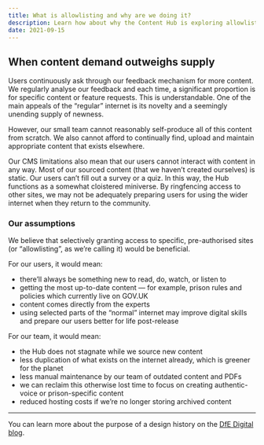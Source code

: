 ```yaml
---
title: What is allowlisting and why are we doing it?
description: Learn how about why the Content Hub is exploring allowlisting.
date: 2021-09-15
---
```


## When content demand outweighs supply

Users continuously ask through our feedback mechanism for more content. We regularly analyse our feedback and each time, a significant proportion is for specific content or feature requests. This is understandable. One of the main appeals of the “regular” internet is its novelty and a seemingly unending supply of newness.

However, our small team cannot reasonably self-produce all of this content from scratch. We also cannot afford to continually find, upload and maintain appropriate content that exists elsewhere.

Our CMS limitations also mean that our users cannot interact with content in any way. Most of our sourced content (that we haven’t created ourselves) is static. Our users can’t fill out a survey or a quiz. In this way, the Hub functions as a somewhat cloistered miniverse. By ringfencing access to other sites, we may not be adequately preparing users for using the wider internet when they return to the community.

### Our assumptions

We believe that selectively granting access to specific, pre-authorised sites (or “allowlisting”, as we’re calling it) would be beneficial.

For our users, it would mean:

- there’ll always be something new to read, do, watch, or listen to
- getting the most up-to-date content — for example, prison rules and policies which currently live on GOV.UK 
- content comes directly from the experts
- using selected parts of the “normal” internet may improve digital skills and prepare our users better for life post-release 

For our team, it would mean:

- the Hub does not stagnate while we source new content
- less duplication of what exists on the internet already, which is greener for the planet
- less manual maintenance by our team of outdated content and PDFs 
- we can reclaim this otherwise lost time to focus on creating authentic-voice or prison-specific content
- reduced hosting costs if we’re no longer storing archived content


---
You can learn more about the purpose of a design history on the [DfE Digital blog](https://dfedigital.blog.gov.uk/2020/09/01/design-history/).
